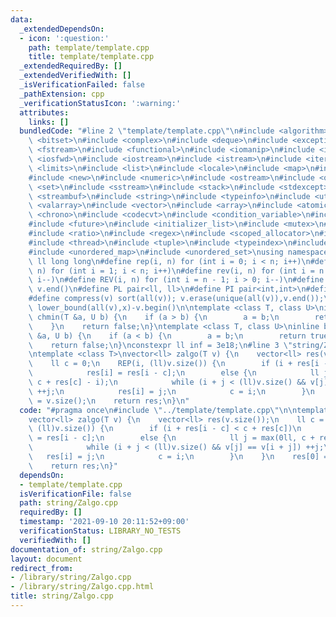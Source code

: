 ```yaml
---
data:
  _extendedDependsOn:
  - icon: ':question:'
    path: template/template.cpp
    title: template/template.cpp
  _extendedRequiredBy: []
  _extendedVerifiedWith: []
  _isVerificationFailed: false
  _pathExtension: cpp
  _verificationStatusIcon: ':warning:'
  attributes:
    links: []
  bundledCode: "#line 2 \"template/template.cpp\"\n#include <algorithm>\n#include\
    \ <bitset>\n#include <complex>\n#include <deque>\n#include <exception>\n#include\
    \ <fstream>\n#include <functional>\n#include <iomanip>\n#include <ios>\n#include\
    \ <iosfwd>\n#include <iostream>\n#include <istream>\n#include <iterator>\n#include\
    \ <limits>\n#include <list>\n#include <locale>\n#include <map>\n#include <memory>\n\
    #include <new>\n#include <numeric>\n#include <ostream>\n#include <queue>\n#include\
    \ <set>\n#include <sstream>\n#include <stack>\n#include <stdexcept>\n#include\
    \ <streambuf>\n#include <string>\n#include <typeinfo>\n#include <utility>\n#include\
    \ <valarray>\n#include <vector>\n#include <array>\n#include <atomic>\n#include\
    \ <chrono>\n#include <codecvt>\n#include <condition_variable>\n#include <forward_list>\n\
    #include <future>\n#include <initializer_list>\n#include <mutex>\n#include <random>\n\
    #include <ratio>\n#include <regex>\n#include <scoped_allocator>\n#include <system_error>\n\
    #include <thread>\n#include <tuple>\n#include <typeindex>\n#include <type_traits>\n\
    #include <unordered_map>\n#include <unordered_set>\nusing namespace std;\n#define\
    \ ll long long\n#define rep(i, n) for (int i = 0; i < n; i++)\n#define REP(i,\
    \ n) for (int i = 1; i < n; i++)\n#define rev(i, n) for (int i = n - 1; i >= 0;\
    \ i--)\n#define REV(i, n) for (int i = n - 1; i > 0; i--)\n#define all(v) v.begin(),\
    \ v.end()\n#define PL pair<ll, ll>\n#define PI pair<int,int>\n#define len(s) (int)s.size()\n\
    #define compress(v) sort(all(v)); v.erase(unique(all(v)),v.end());\n#define comid(v,x)\
    \ lower_bound(all(v),x)-v.begin()\n\ntemplate <class T, class U>\ninline bool\
    \ chmin(T &a, U b) {\n    if (a > b) {\n        a = b;\n        return true;\n\
    \    }\n    return false;\n}\ntemplate <class T, class U>\ninline bool chmax(T\
    \ &a, U b) {\n    if (a < b) {\n        a = b;\n        return true;\n    }\n\
    \    return false;\n}\nconstexpr ll inf = 3e18;\n#line 3 \"string/Zalgo.cpp\"\n\
    \ntemplate <class T>\nvector<ll> zalgo(T v) {\n    vector<ll> res(v.size());\n\
    \    ll c = 0;\n    REP(i, (ll)v.size()) {\n        if (i + res[i - c] < c + res[c])\n\
    \            res[i] = res[i - c];\n        else {\n            ll j = max(0ll,\
    \ c + res[c] - i);\n            while (i + j < (ll)v.size() && v[j] == v[i + j])\
    \ ++j;\n            res[i] = j;\n            c = i;\n        }\n    }\n    res[0]\
    \ = v.size();\n    return res;\n}\n"
  code: "#pragma once\n#include \"../template/template.cpp\"\n\ntemplate <class T>\n\
    vector<ll> zalgo(T v) {\n    vector<ll> res(v.size());\n    ll c = 0;\n    REP(i,\
    \ (ll)v.size()) {\n        if (i + res[i - c] < c + res[c])\n            res[i]\
    \ = res[i - c];\n        else {\n            ll j = max(0ll, c + res[c] - i);\n\
    \            while (i + j < (ll)v.size() && v[j] == v[i + j]) ++j;\n         \
    \   res[i] = j;\n            c = i;\n        }\n    }\n    res[0] = v.size();\n\
    \    return res;\n}"
  dependsOn:
  - template/template.cpp
  isVerificationFile: false
  path: string/Zalgo.cpp
  requiredBy: []
  timestamp: '2021-09-10 20:11:52+09:00'
  verificationStatus: LIBRARY_NO_TESTS
  verifiedWith: []
documentation_of: string/Zalgo.cpp
layout: document
redirect_from:
- /library/string/Zalgo.cpp
- /library/string/Zalgo.cpp.html
title: string/Zalgo.cpp
---
```

